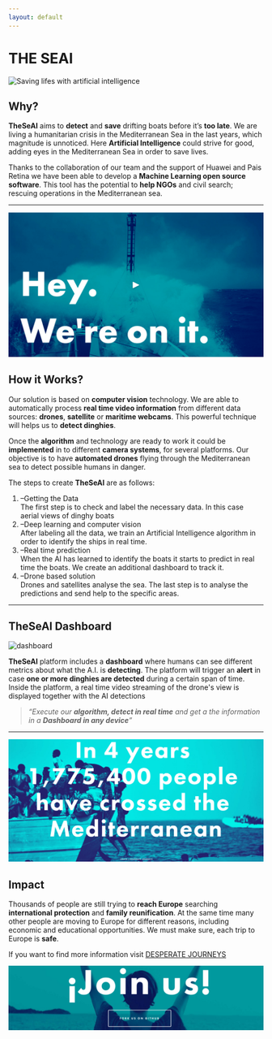 ```yaml
---
layout: default
---
```

# THE SEAI

![Saving lifes with artificial intelligence](https://raw.githubusercontent.com/XPi2/startmeapp-hackaton-lstm/master/docs/images/savinglifes.png)

## Why?
**TheSeAI** aims to **detect** and **save** drifting boats before it’s **too late**.
We are living a humanitarian crisis in the Mediterranean Sea in the last years, which magnitude is unnoticed.
Here **Artificial Intelligence** could strive for good, adding eyes in the Mediterranean Sea in order to save lives.

Thanks to the collaboration of our team and the support of Huawei and Pais Retina
we have been able to develop a **Machine Learning open source software**.
This tool has the potential to **help NGOs** and civil search; rescuing operations in the Mediterranean sea.

---

[![Hey. We're on it](https://raw.githubusercontent.com/XPi2/startmeapp-hackaton-lstm/master/docs/images/wereonit.png)](https://youtu.be/cersrdiTEbo)

## How it Works?

Our solution is based on **computer vision** technology.
We are able to automatically process **real time video information** from different data sources:
**drones**, **satellite** or **maritime webcams**.
This powerful technique will helps us to **detect dinghies**. 

Once the **algorithm** and technology are ready to work it could be **implemented** in to different **camera systems**,
for several platforms. Our objective is to have **automated drones** flying through the Mediterranean sea
to detect possible humans in danger. 

The steps to create **TheSeAI** are as follows:

1. –Getting the Data  
The first step is to check and label the necessary data. In this case aerial views of dinghy boats
2. –Deep learning and computer vision  
After labeling all the data, we train an Artificial Intelligence algorithm in order to identify the ships in real time.
3. –Real time prediction  
When the AI has learned to identify the boats it starts to predict in real time the boats. We create an additional dashboard to track it.
4. –Drone based solution  
Drones and satellites analyse the sea. The last step is to analyse the predictions and send help to the specific areas.

---
## TheSeAI Dashboard
![dashboard](https://raw.githubusercontent.com/XPi2/startmeapp-hackaton-lstm/master/docs/images/theseai.gif)

**TheSeAI** platform includes a **dashboard** where humans can see different metrics about what the A.I. is **detecting**.
The platform will trigger an **alert** in case **one or more dinghies are detected** during a certain span of time.
Inside the platform, a real time video streaming of the drone's view is displayed together with the AI detections

> *“Execute our **algorithm, detect in real time** and get a the information in a **Dashboard in any device**”*

---
![Desperate journeys](https://raw.githubusercontent.com/XPi2/startmeapp-hackaton-lstm/master/docs/images/desperatejourney.png)

## Impact
Thousands of people are still trying to **reach Europe** searching **international protection** and **family reunification**.
At the same time many other people are moving to Europe for different reasons, including economic and educational opportunities.
We must make sure, each trip to Europe is **safe**.

If you want to find more information visit [DESPERATE JOURNEYS](https://www.unhcr.org/desperatejourneys/)

[![Join us](https://raw.githubusercontent.com/XPi2/startmeapp-hackaton-lstm/master/docs/images/joinus.png)](https://github.com/XPi2/startmeapp-hackaton-lstm)
